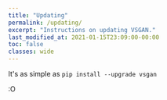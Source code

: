 ```yaml
---
title: "Updating"
permalink: /updating/
excerpt: "Instructions on updating VSGAN."
last_modified_at: 2021-01-15T23:09:00-00:00
toc: false
classes: wide
---
```


It's as simple as `pip install --upgrade vsgan`

:O
